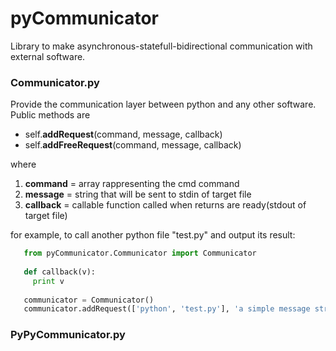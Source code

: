 # pyCommunicator
Library to make asynchronous-statefull-bidirectional communication with external software.  

### Communicator.py 
Provide the communication layer between python and any other software.  
Public methods are  
* self.**addRequest**(command, message, callback)
* self.**addFreeRequest**(command, message, callback)

where   

1. **command** = array rappresenting the cmd command
2. **message** = string that will be sent to stdin of target file
3. **callback** = callable function called when returns are ready(stdout of target file)

for example, to call another python file "test.py" and output its result:

```python
   from pyCommunicator.Communicator import Communicator
   
   def callback(v):
     print v
   
   communicator = Communicator()
   communicator.addRequest(['python', 'test.py'], 'a simple message string', callback)
```

### PyPyCommunicator.py
